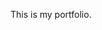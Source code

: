 This is my portfolio.
<!---
JacobUzzle/JacobUzzle is a ✨ special ✨ repository because its `README.md` (this file) appears on your GitHub profile.
You can click the Preview link to take a look at your changes.
--->
